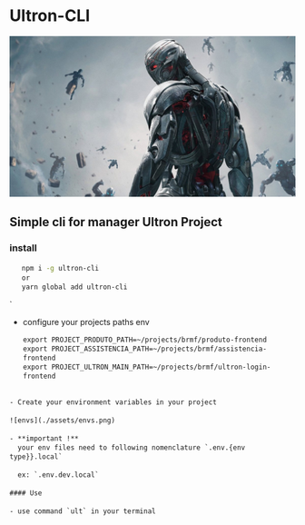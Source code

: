 # Ultron-CLI

![alt](./assets/ultron.jpeg)

## Simple cli for manager Ultron Project

### install

```bash
   npm i -g ultron-cli
   or
   yarn global add ultron-cli
```

`

- configure your projects paths env

  ```console
  export PROJECT_PRODUTO_PATH=~/projects/brmf/produto-frontend
  export PROJECT_ASSISTENCIA_PATH=~/projects/brmf/assistencia-frontend
  export PROJECT_ULTRON_MAIN_PATH=~/projects/brmf/ultron-login-frontend
  ```

```

- Create your environment variables in your project

![envs](./assets/envs.png)

- **important !**
  your env files need to following nomenclature `.env.{env type}}.local`

  ex: `.env.dev.local`

#### Use

- use command `ult` in your terminal
```
